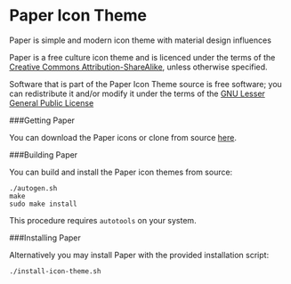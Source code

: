 Paper Icon Theme
================

Paper is simple and modern icon theme with material design influences

Paper is a free culture icon theme and is licenced under the terms of the [Creative Commons 
Attribution-ShareAlike](https://creativecommons.org/licenses/by-sa/4.0/), unless otherwise specified.

Software that is part of the Paper Icon Theme source is free software; you can redistribute it and/or modify it under the terms of the [GNU Lesser General Public License](https://www.gnu.org/licenses/lgpl-3.0.txt)

###Getting Paper

You can download the Paper icons or clone from source [here](https://github.com/snwh/paper-icon-theme/archive/master.zip).

###Building Paper

You can build and install the Paper icon themes from source:

    ./autogen.sh
    make
    sudo make install

This procedure requires ```autotools``` on your system.

###Installing Paper

Alternatively you may install Paper with the provided installation script:

    ./install-icon-theme.sh